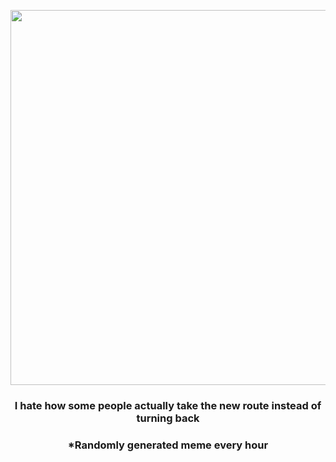 <p align="center">
        <img src="https://i.redd.it/yr7nmm81wto91.jpg" width="600" height="600">
        </p>
        <h3 align="center">I hate how some people actually take the new route instead of turning back</h3>
        <h3 align="center">*Randomly generated meme every hour</h3>
    